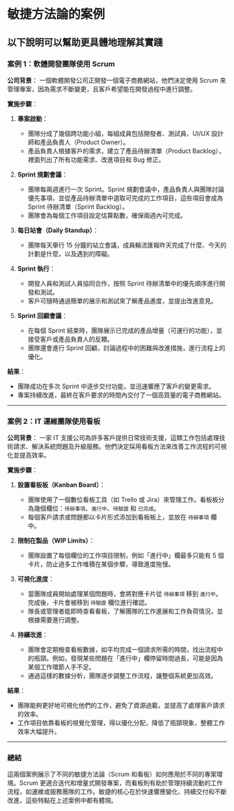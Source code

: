# 敏捷方法論的案例

## 以下說明可以幫助更具體地理解其實踐

### **案例 1：軟體開發團隊使用 Scrum**

**公司背景**：
一個軟體開發公司正開發一個電子商務網站，他們決定使用 Scrum 來管理專案，因為需求不斷變更，且客戶希望能在開發過程中進行調整。

**實施步驟**：

1. **專案啟動**：
   - 團隊分成了幾個跨功能小組，每組成員包括開發者、測試員、UI/UX 設計師和產品負責人（Product Owner）。
   - 產品負責人根據客戶的需求，建立了產品待辦清單（Product Backlog），裡面列出了所有功能需求、改進項目和 Bug 修正。

2. **Sprint 規劃會議**：
   - 團隊每兩週進行一次 Sprint。Sprint 規劃會議中，產品負責人與團隊討論優先事項，並從產品待辦清單中選取可完成的工作項目，這些項目會成為 Sprint 待辦清單（Sprint Backlog）。
   - 團隊會為每個工作項目設定估算點數，確保兩週內可完成。

3. **每日站會（Daily Standup）**：
   - 團隊每天舉行 15 分鐘的站立會議，成員輪流匯報昨天完成了什麼、今天的計劃是什麼，以及遇到的障礙。

4. **Sprint 執行**：
   - 開發人員和測試人員協同合作，按照 Sprint 待辦清單中的優先順序進行開發和測試。
   - 客戶可隨時通過簡單的展示和測試來了解產品進度，並提出改進意見。

5. **Sprint 回顧會議**：
   - 在每個 Sprint 結束時，團隊展示已完成的產品增量（可運行的功能），並接受客戶或產品負責人的反饋。
   - 團隊還會進行 Sprint 回顧，討論過程中的困難與改進措施，進行流程上的優化。

**結果**：
- 團隊成功在多次 Sprint 中逐步交付功能，並迅速響應了客戶的變更需求。
- 專案持續改進，最終在客戶要求的時間內交付了一個高質量的電子商務網站。

---

### **案例 2：IT 運維團隊使用看板**

**公司背景**：
一家 IT 支援公司為許多客戶提供日常技術支援，這類工作包括處理技術請求、解決系統問題及升級服務。他們決定採用看板方法來改善工作流程的可視化並提高效率。

**實施步驟**：

1. **設置看板板（Kanban Board）**：
   - 團隊使用了一個數位看板工具（如 Trello 或 Jira）來管理工作。看板板分為幾個欄位：`待辦事項`、`進行中`、`待驗證` 和 `已完成`。
   - 每個客戶請求或問題都以卡片形式添加到看板板上，並放在 `待辦事項` 欄中。

2. **限制在製品（WIP Limits）**：
   - 團隊設置了每個欄位的工作項目限制，例如「進行中」欄最多只能有 5 個卡片，防止過多工作堆積在某個步驟，導致進度拖慢。

3. **可視化進度**：
   - 當團隊成員開始處理某個問題時，會將對應卡片從 `待辦事項` 移到 `進行中`。完成後，卡片會被移到 `待驗證` 欄位進行確認。
   - 隊長或管理者能即時查看看板，了解團隊的工作進展和工作負荷情況，並根據需要進行調整。

4. **持續改進**：
   - 團隊會定期檢查看板數據，如平均完成一個請求所需的時間，找出流程中的瓶頸。例如，發現某些問題在「進行中」欄停留時間過長，可能是因為某個工作環節人手不足。
   - 通過這樣的數據分析，團隊逐步調整工作流程，讓整個系統更加高效。

**結果**：
- 團隊能夠更好地可視化他們的工作，避免了資源過載，並提高了處理客戶請求的效率。
- 工作項目依靠看板的視覺化管理，得以優化分配，降低了瓶頸現象，整體工作效率大幅提升。

---

### **總結**

這兩個案例展示了不同的敏捷方法論（Scrum 和看板）如何應用於不同的專案環境。Scrum 更適合迭代和增量式開發專案，而看板則有助於管理持續流動的工作流程，如運維或服務團隊的工作。敏捷的核心在於快速響應變化、持續交付和不斷改進，這些特點在上述案例中都有體現。